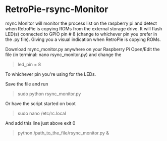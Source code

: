 # RetroPie-rsync-Monitor

rsync Monitor will monitor the process list on the raspberry pi and detect when RetroPie is copying ROMs from the external storage drive. It will flash LED(s) connected to GPIO pin # 8 (change to whichever pin you prefer in the .py file). Giving you a visual indication when RetroPie is copying ROMs.

Download rsync_monitor.py anywhere on your Raspberry Pi
Open/Edit the file (in terminal: nano rsync_monitor.py) and change the 
 
> led_pin = 8

To whichever pin you're using for the LEDs.

Save the file and run
> sudo python rsync_monitor.py

Or have the script started on boot
> sudo nano /etc/rc.local

And add this line just above exit 0
> python /path_to_the_file/rsync_monitor.py &
